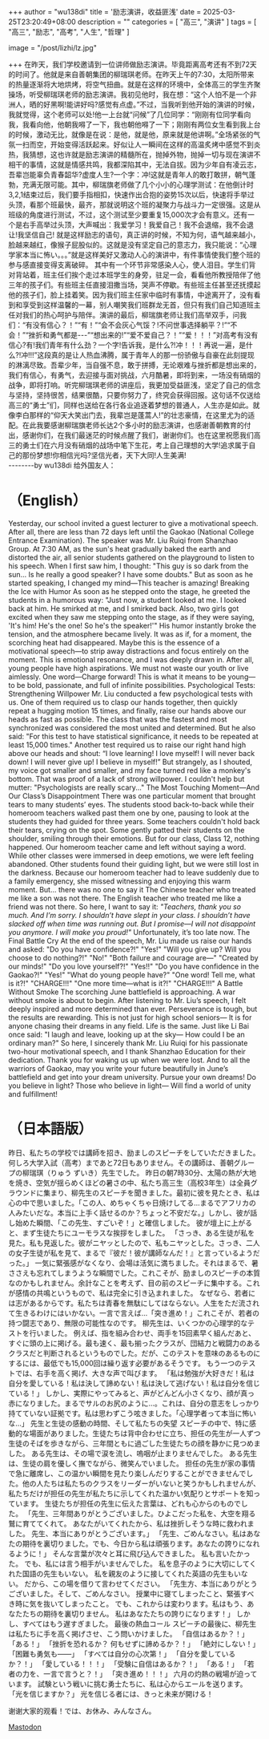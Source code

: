 +++
author = "wu138di"
title = '励志演讲，收益匪浅'
date = 2025-03-25T23:20:49+08:00
description = ""
categories = [
    "高三",
    "演讲"
]
tags = [
    "高三",
    "励志",
    "高考",
    "人生",
    "哲理"
]

image = "/post/lizhi/lz.jpg"

+++
  在昨天，我们学校邀请到一位讲师做励志演讲。毕竟距离高考还有不到72天的时间了。他就是来自善朝集团的柳瑞琪老师。在昨天上午的7:30，太阳所带来的热量逐渐将大地烘烤，将空气扭曲。就是在这样的环境中，全体高三的学生齐聚操场，听受柳瑞琪老师的励志演讲。我初见他时，我在想：“这个人怕不是一个非洲人，晒的好黑啊!能讲好吗?感觉有点虚。”不过，当我听到他开始的演讲的时候，我就觉得，这个老师可以处!他一上台就“问候”了几位同学：“刚刚有位同学看向我，我看向他，他朝我嘚了一下，我也朝他嘚了一下；刚刚有两位女生看到我上台的时候，激动无比，就像是在说：是他，就是他，原来就是他讲啊。”全场紧张的气氛一扫而空，开始变得活跃起来。好似让人一瞬间在这样的高温炙烤中感觉不到炎热，我猜想，这也许就是励志演讲的精髓所在，抛掉外物，抛掉一切与现在演讲不相干的事情，这就是情感共鸣，我都深陷其中，无法自拔。因为少年自有凌云志，吾辈岂能辜负青春韶华?虚度人生?一个字：冲!这就是青年人的敢打敢拼，朝气蓬勃，充满无限可能。其中，柳瑞旗老师做了几个小小的心理学测试：在他倒计时3,2,1结束过后，我们要手指相扣，快速作出合抱的姿势15次以后，快速将手举过头顶，看那个班最快，最齐，那就说明这个班的凝聚力与战斗力一定很强。这是从班级的角度进行测试，不过，这个测试至少要重复15,000次才会有意义。还有一个是右手高举过头顶，大声喊出：我爱学习！我爱自己！我不会退缩，我不会退让!我坚信自己! 就是这样励志的语句，真正讲的时候，不知为何，语气越来越小，脸越来越红，像猴子屁股似的。这就是没有坚定自己的意志力，我只能说：“心理学家本当に怖い。。。”就是这样美好又激动人心的演讲中，有件事情使我们整个班的参与感直接变得支离破碎。
  其中有一个环节非常感染人心，使人泪目。学生们背对背站着，班主任们挨个走过本班学生的身旁，驻足一会，看看他所教授陪伴了他三年的孩子们。有些班主任直接泪撒当场，哭声不停歇。有些班主任甚至还抚摸起他的孩子们，脸上挂着笑。因为我们班主任家中临时有事情，中途离开了，没有看到和享受到这样温馨的一幕，别人嘲笑我们班群龙无首，但只有我们自己知道班主任对我们的热心呵护与陪伴。演讲的最后，柳瑞旗老师让我们高举双手，问我们：“有没有信心？！”“有！”“会不会灰心气馁？!不问世事选择躺平？!”“不会！”“挫折和勇气都是---”“想出来的!”“爱不爱自己？！”“爱！！！”对高考有没有信心?有!我们青年有什么劲？一个字!告诉我，是什么?!冲！！！再说一遍，是什么?!冲!!!”这段真的是让人热血沸腾，属于青年人的那一份骄傲与自豪在此刻提现的淋漓尽致。吾辈少年，当自强不息，敢于拼搏，无论艰难与挫折都是想出来的，我们有信心，有勇气，去迎接与面对挑战，六月酷暑，即将到来，一场没有硝烟的战争，即将打响。听完柳瑞琪老师的讲座后，我更加受益匪浅，坚定了自己的信念与坚持，坚持很苦，结果很酷，只要你努力了，终究会获得回报。这句话不仅送给高三的“勇士”们，同样也送给在各行各业追逐着梦想的普通人，人生亦是如此。就像李白那样的“仰天大笑出门去，我辈岂是蓬蒿人!”的壮志豪情，在这里尤为的适配。在此我要感谢柳瑞旗老师长达2个多小时的励志演讲，也感谢善朝教育的付出，感谢你们，在我们最迷茫的时候点醒了我们，谢谢你们。也在这里祝愿我们高三的勇士们在六月没有硝烟的战场中笔下生花，考上自己理想的大学!追求属于自己的那份梦想!你相信光吗?坚信光者，天下大同!人生美满!                                  
                                                                                  --------by wu138di
  给外国友人：
# （English）
Yesterday, our school invited a guest lecturer to give a motivational speech. After all, there are less than 72 days left until the Gaokao (National College Entrance Examination). The speaker was Mr. Liu Ruiqi from Shanzhao Group.
At 7:30 AM, as the sun's heat gradually baked the earth and distorted the air, all senior students gathered on the playground to listen to his speech.
When I first saw him, I thought:
"This guy is so dark from the sun… Is he really a good speaker? I have some doubts."
But as soon as he started speaking, I changed my mind—This teacher is amazing!
Breaking the Ice with Humor
As soon as he stepped onto the stage, he greeted the students in a humorous way:
"Just now, a student looked at me. I looked back at him. He smirked at me, and I smirked back. Also, two girls got excited when they saw me stepping onto the stage, as if they were saying, 'It's him! He's the one! So he's the speaker!'"
His humor instantly broke the tension, and the atmosphere became lively. It was as if, for a moment, the scorching heat had disappeared.
Maybe this is the essence of a motivational speech—to strip away distractions and focus entirely on the moment. This is emotional resonance, and I was deeply drawn in.
After all, young people have high aspirations.
We must not waste our youth or live aimlessly.
One word—Charge forward!
This is what it means to be young—to be bold, passionate, and full of infinite possibilities.
Psychological Tests: Strengthening Willpower
Mr. Liu conducted a few psychological tests with us.
One of them required us to clasp our hands together, then quickly repeat a hugging motion 15 times, and finally, raise our hands above our heads as fast as possible. The class that was the fastest and most synchronized was considered the most united and determined.
But he also said:
"For this test to have statistical significance, it needs to be repeated at least 15,000 times."
Another test required us to raise our right hand high above our heads and shout:
“I love learning! I love myself! I will never back down! I will never give up! I believe in myself!”
But strangely, as I shouted, my voice got smaller and smaller, and my face turned red like a monkey's bottom.
That was proof of a lack of strong willpower.
I couldn't help but mutter:
"Psychologists are really scary..."
The Most Touching Moment—And Our Class’s Disappointment
There was one particular moment that brought tears to many students’ eyes.
The students stood back-to-back while their homeroom teachers walked past them one by one, pausing to look at the students they had guided for three years.
Some teachers couldn't hold back their tears, crying on the spot.
Some gently patted their students on the shoulder, smiling through their emotions.
But for our class, Class 12, nothing happened.
Our homeroom teacher came and left without saying a word.
While other classes were immersed in deep emotions, we were left feeling abandoned.
Other students found their guiding light, but we were still lost in the darkness.
Because our homeroom teacher had to leave suddenly due to a family emergency, she missed witnessing and enjoying this warm moment.
But… there was no one to say it
  The Chinese teacher who treated me like a son was not there.
The English teacher who treated me like a friend was not there.
So here, I want to say it:
*"Teachers, thank you so much. And I’m sorry.
I shouldn’t have slept in your class.
I shouldn’t have slacked off when time was running out.
But I promise—I will not disappoint you anymore.
I will make you proud!"*
Unfortunately, it’s too late now.
The Final Battle Cry
At the end of the speech, Mr. Liu made us raise our hands and asked:
"Do you have confidence?!"
"Yes!"
"Will you give up? Will you choose to do nothing?!"
"No!"
"Both failure and courage are—"
"Created by our minds!"
"Do you love yourself?!"
"Yes!!"
"Do you have confidence in the Gaokao?!"
"Yes!"
"What do young people have?"
"One word! Tell me, what is it?!"
"CHARGE!!!"
"One more time—what is it?!"
"CHARGE!!!"
A Battle Without Smoke
The scorching June battlefield is approaching.
A war without smoke is about to begin.
After listening to Mr. Liu’s speech, I felt deeply inspired and more determined than ever.
Perseverance is tough, but the results are rewarding.
This is not just for high school seniors—
It is for anyone chasing their dreams in any field.
Life is the same.
Just like Li Bai once said:
"I laugh and leave, looking up at the sky—
How could I be an ordinary man?"
So here, I sincerely thank Mr. Liu Ruiqi for his passionate two-hour motivational speech, and I thank Shanzhao Education for their dedication.
Thank you for waking us up when we were lost.
And to all the warriors of Gaokao, may you write your future beautifully in June’s battlefield and get into your dream university.
Pursue your own dreams!
Do you believe in light?
Those who believe in light—
Will find a world of unity and fulfillment!
                                                                           
# （日本語版）
  昨日、私たちの学校では講師を招き、励ましのスピーチをしていただきました。何しろ大学入試（高考）まであと72日もありません。その講師は、善朝グループの柳瑞琪（りゅう ずいき）先生でした。
昨日の朝7時30分、太陽の熱が大地を焼き、空気が揺らめくほどの暑さの中、私たち高三生（高校3年生）は全員グラウンドに集まり、柳先生のスピーチを聞きました。最初に彼を見たとき、私は心の中で思いました。「この人、めちゃくちゃ日焼けしてる…まるでアフリカの人みたいだな。本当に上手く話せるのか？ちょっと不安だな。」しかし、彼が話し始めた瞬間、「この先生、すごいぞ！」と確信しました。
彼が壇上に上がると、まず生徒たちにユーモラスな挨拶をしました。
「さっき、ある生徒が私を見た。私も見返した。彼がニヤッとしたので、私もニヤッとした。さっき、二人の女子生徒が私を見て、まるで『彼だ！彼が講師なんだ！』と言っているようだった。」
一気に緊張感がなくなり、会場は活気に満ちました。それはまるで、暑ささえも忘れてしまうような瞬間でした。これこそが、励ましのスピーチの本質なのかもしれません。余計なことを考えず、目の前のスピーチに集中する。これが感情の共鳴というもので、私は完全に引き込まれました。
なぜなら、若者には志があるからです。私たちは青春を無駄にしてはならない。人生をただ流されて生きるわけにはいかない。一言で言えば…「突き進め！」これこそが、若者の持つ闘志であり、無限の可能性なのです。
柳先生は、いくつかの心理学的なテストを行いました。
例えば、指を組み合わせ、両手を15回素早く組んだあと、すぐに頭の上に掲げる。最も速く、最も揃ったクラスが、団結力と戦闘力のあるクラスだと判断されるというものでした。だが、このテストを意味のあるものにするには、最低でも15,000回は繰り返す必要があるそうです。
もう一つのテストでは、右手を高く掲げ、大きな声で叫びます。
「私は勉強が大好きだ！私は自分を愛している！私は決して諦めない！私は決して逃げない！私は自分を信じている！」
しかし、実際にやってみると、声がどんどん小さくなり、顔が真っ赤になりました。まるでサルのお尻のように…。これは、自分の意志をしっかり持てていない証拠です。私は思わずこう呟きました。「心理学者って本当に怖いな…」
先生と生徒の感動の時間、そして私たちの失望
スピーチの中で、特に感動的な場面がありました。生徒たちは背中合わせに立ち、担任の先生が一人ずつ生徒のそばを歩きながら、三年間ともに過ごした生徒たちの顔を静かに見つめました。
ある先生は、その場で涙を流し、嗚咽が止まりませんでした。
ある先生は、生徒の肩を優しく撫でながら、微笑んでいました。
担任の先生が家の事情で急に離席し、この温かい瞬間を見たり楽しんだりすることができませんでした。他の人たちは私たちのクラスをリーダーがいないと笑うかもしれませんが、私たちだけが担任の先生が私たちに示してくれた温かい気配りとサポートを知っています。
生徒たちが担任の先生に伝えた言葉は、どれも心からのものでした。
「先生、三年間ありがとうございました。ひよこだった私を、大空を翔る鷲に育ててくれて。
あなたがいてくれたから、私は挫折しそうな時に救われました。
先生、本当にありがとうございます。」
「先生、ごめんなさい。私はあなたの期待を裏切りました。でも、今日から私は頑張ります。あなたの誇りになれるように！」
そんな言葉が次々と耳に飛び込んできました。
私も言いたかった。
でも、私には言う相手がいませんでした。
私を息子のように大切にしてくれた国語の先生もいない。
私を親友のように接してくれた英語の先生もいない。
だから、この場を借りて言わせてください。
「先生方、本当にありがとうございました。そして、ごめんなさい。
授業中に寝てしまったこと、緊張すべき時に気を抜いてしまったこと。
でも、これからは変わります。私はもう、あなたたちの期待を裏切りません。
私はあなたたちの誇りになります！」
しかし、すべてはもう遅すぎました。
最後の熱血コール
スピーチの最後に、柳先生は私たちに手を高く掲げさせ、こう問いかけました。
「自信はあるか？！」
「ある！」
「挫折を恐れるか？ 何もせずに諦めるか？！」
「絶対にしない！」
「困難も勇気も——」
「すべては自分の心次第！」
「自分を愛しているか？！」
「愛している！！！」
「受験に自信はあるか？！」
「ある！」
「若者の力を、一言で言うと？！」
「突き進め！！！」
六月の灼熱の戦場が迫っています。
試験という戦いに挑む勇士たちに、私は心からエールを送ります。
「光を信じますか？」
光を信じる者には、きっと未来が開ける！

谢谢大家的观看！では、お休み、みんなさん。

<a rel="me" href="https://anisaga.life/@wu138di">Mastodon</a>